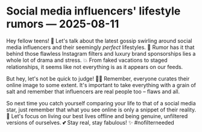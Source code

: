 # Social media influencers' lifestyle rumors — 2025-08-11

Hey fellow teens! 👋 Let's talk about the latest gossip swirling around social media influencers and their seemingly *perfect* lifestyles. 🌟 Rumor has it that behind those flawless Instagram filters and luxury brand sponsorships lies a whole lot of drama and stress. 💥 From faked vacations to staged relationships, it seems like not everything is as it appears on our feeds.

But hey, let's not be quick to judge! 🙅‍♀️ Remember, everyone curates their online image to some extent. It's important to take everything with a grain of salt and remember that influencers are real people too – flaws and all.

So next time you catch yourself comparing your life to that of a social media star, just remember that what you see online is only a snippet of their reality. 🤳 Let's focus on living our best lives offline and being genuine, unfiltered versions of ourselves. 💕 Stay real, stay fabulous! ✨ #nofilterneeded